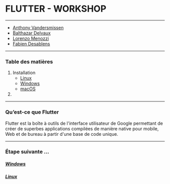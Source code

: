 # FLUTTER - WORKSHOP
***

* [Anthony Vandersmissen](https://www.linkedin.com/in/anthony-vandersmissen/)
* [Balthazar Delvaux](https://www.linkedin.com/in/balthazar-delvaux/)
* [Lorenzo Menozzi](https://www.linkedin.com/in/lorenzo-menozzi/)
* [Fabien Desablens](https://www.linkedin.com/in/fabien-desablens)

***
### Table des matières
1. Installation
   * [Linux](installation_linux.md)
   * [Windows](installation_windows.md)
   * [macOS](https://flutter.dev/docs/get-started/install/macos)
2. 

***
### Qu’est-ce que Flutter

Flutter est la boîte à outils de l'interface utilisateur de Google permettant de créer de superbes applications compilées de manière native pour mobile, Web et de bureau à partir d'une base de code unique.

***

### Étape suivante ...

##### [Windows](installation_windows.md)  
##### [Linux](installation_linux.md)